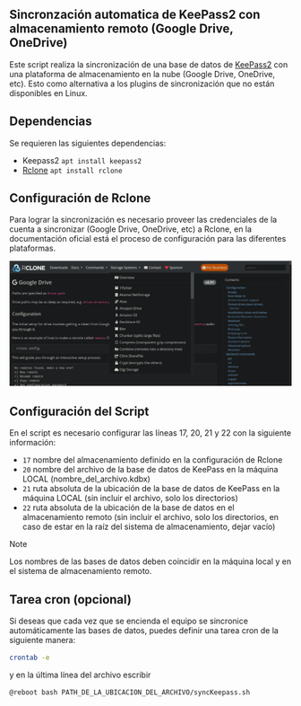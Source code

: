 ## Sincronzación automatica de KeePass2 con almacenamiento remoto (Google Drive, OneDrive)
Este script realiza la sincronización de una base de datos de [KeePass2](https://keepass.info) con una plataforma de almacenamiento en la nube (Google Drive, OneDrive, etc). Esto como alternativa a los plugins de sincronización que no están disponibles en Linux. 
## Dependencias 
Se requieren las siguientes dependencias: 
- Keepass2 `apt install keepass2` 
- [Rclone](https://rclone.org/) `apt install rclone` 
## Configuración de Rclone 
Para lograr la sincronización es necesario proveer las credenciales de la cuenta a sincronizar (Google Drive, OneDrive, etc) a Rclone, en la documentación oficial está el proceso de configuración para las diferentes plataformas. 

![Documentación de Rclone](assets/rclone_docs.png)
## Configuración del Script 
En el script es necesario configurar las líneas 17, 20, 21 y 22 con la siguiente información: 
- `17` nombre del almacenamiento definido en la configuración de Rclone 
- `20` nombre del archivo de la base de datos de KeePass en la máquina LOCAL (nombre_del_archivo.kdbx) 
- `21` ruta absoluta de la ubicación de la base de datos de KeePass en la máquina LOCAL (sin incluir el archivo, solo los directorios) 
- `22` ruta absoluta de la ubicación de la base de datos en el almacenamiento remoto (sin incluir el archivo, solo los directorios, en caso de estar en la raíz del sistema de almacenamiento, dejar vacío) 
> [!NOTE]
Los nombres de las bases de datos deben coincidir en la máquina local y en el sistema de almacenamiento remoto. 
## Tarea cron (opcional) 
Si deseas que cada vez que se encienda el equipo se sincronice automáticamente las bases de datos, puedes definir una tarea cron de la siguiente manera:

```bash 
crontab -e 
``` 

y en la última línea del archivo escribir 

```bash 
@reboot bash PATH_DE_LA_UBICACION_DEL_ARCHIVO/syncKeepass.sh 
```
